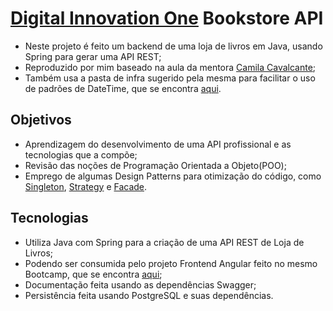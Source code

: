 # [Digital Innovation One](https://www.dio.me) Bookstore API

* Neste projeto é feito um backend de uma loja de livros em Java, usando Spring para gerar uma API REST;
* Reproduzido por mim baseado na aula da mentora [Camila Cavalcante](https://github.com/cami-la);
* Também usa a pasta de infra sugerido pela mesma para facilitar o uso de padrões de DateTime, que se encontra [aqui](https://github.com/cami-la/academia-digital).

## Objetivos
* Aprendizagem do desenvolvimento de uma API profissional e as tecnologias que a compõe;
* Revisão das noções de Programação Orientada a Objeto(POO);
* Emprego de algumas Design Patterns para otimização do código, como [Singleton](https://refactoring.guru/design-patterns/singleton), [Strategy](https://refactoring.guru/design-patterns/strategy) e [Facade](https://refactoring.guru/design-patterns/facade).

## Tecnologias
* Utiliza Java com Spring para a criação de uma API REST de Loja de Livros;
* Podendo ser consumida pelo projeto Frontend Angular feito no mesmo Bootcamp, que se encontra [aqui](https://github.com/JeanBrianez/ecommerce-angular-dio);
* Documentação feita usando as dependências Swagger;
* Persistência feita usando PostgreSQL e suas dependências.
